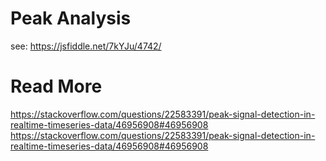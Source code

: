 # Peak Analysis

see: https://jsfiddle.net/7kYJu/4742/

# Read More

https://stackoverflow.com/questions/22583391/peak-signal-detection-in-realtime-timeseries-data/46956908#46956908
https://stackoverflow.com/questions/22583391/peak-signal-detection-in-realtime-timeseries-data/46956908#46956908
